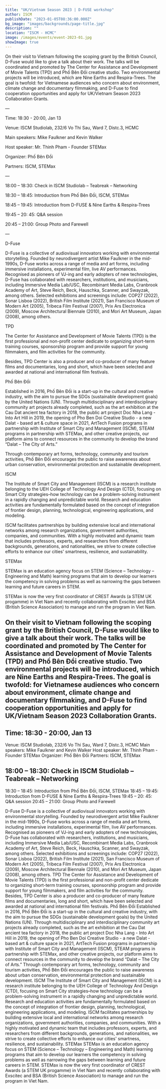 ```yaml
---
title: "UK/Vietnam Season 2023 | D-FUSE workshop"
author: ISCM
publishDate: "2023-01-05T08:36:00.000Z"
bg_image: "images/backgrounds/page-title.jpg"
description: "" 
location: "ISCM - HCMC"
image: /images/events/event-2023-01.jpg
showImage: true
---
```

On their visit to Vietnam following the scoping grant by the British Council, D-Fuse would like to give a talk about their work. The talks will be coordinated and promoted by The Center for Assistance and Development of Movie Talents (TPD) and Phố Bên Đồi creative studio. Two environmental projects will be introduced, which are Nine Earths and Respira-Trees. The goal is twofold: for Vietnamese audiences who concern about environment, climate change and documentary filmmaking, and D-Fuse to find cooperation opportunities and apply for UK/Vietnam Season 2023 Collaboration Grants.

—

Time: 18:30 - 20:00, Jan 13

Venue: ISCM Studiolab, 232/6 Vo Thi Sau, Ward 7, Distc.3, HCMC

Main speakers: Mike Faulkner and Kevin Walker

Host speaker: Mr. Thinh Pham - Founder STEMax

Organizer: Phố Bên Đồi

Partners: ISCM, STEMax

—

18:00 – 18:30: Check in ISCM Studiolab – Teabreak – Networking

18:30 – 18:45: Introduction from Phố Bên Đồi, ISCM, STEMax

18:45 – 19:45: Introduction from D-FUSE & Nine Earths & Respira-Trees

19:45 – 20: 45: Q&A session

20:45 – 21:00: Group Photo and Farewell

—

D-Fuse

D-Fuse is a collective of audiovisual innovators working with environmental storytelling. Founded by neurodivergent artist Mike Faulkner in the mid-1990s, D-Fuse works across a range of media and art forms, including immersive installations, experimental film, live AV performances. Recognised as pioneers of VJ-ing and early adopters of new technologies, D-Fuse has collaborated with researchers, institutions, and musicians, including Immersive Media Lab/USC, Recombinant Media Labs, Cranbrook Academy of Art, Steve Reich, Beck, Hauschka, Scanner, and Swayzak, among others. Selected exhibitions and screenings include: COP27 (2022), Sonar Lisboa (2022), British Film Institute (2021), San Francisco Museum of Modern Art (2005), Tribeca Film Festival (2007), Prix Ars Electronica (2009), Moscow Architectural Biennale (2010), and Mori Art Museum, Japan (2008), among others.

TPD

The Center for Assistance and Development of Movie Talents (TPD) is the first professional and non-profit center dedicate to organizing short-term training courses, sponsorship program and provide support for young filmmakers, and film activities for the community.

Besides, TPD Center is also a producer and co-producer of many feature films and documentaries, long and short, which have been selected and awarded at national and international film festivals.

Phố Bên Đồi

Established in 2016, Phố Bên Đồi is a start-up in the cultural and creative industry, with the aim to pursue the SDGs (sustainable development goals) by the United Nations (UN). Through multidisciplinary and interdisciplinary community art projects already completed, such as the art exhibition at the Cau Dat ancient tea factory in 2018, the public art project Doc Nha Lang - Into Art Hill in 2019, the opening of Pho Ben Doi Creative Studio - a new Dalat - based art & culture space in 2021, ArtTech Fusion programs in partnership with Institute of Smart City and Management (ISCM), STEAM programs in partnership with STEMax, and other creative projects, our platform aims to connect resources in the community to develop the brand “Dalat – The City of Arts.”

Through contemporary art forms, technology, community and tourism activities, Phố Bên Đồi encourages the public to raise awareness about urban conservation, environmental protection and sustainable development.

ISCM

The Institute of Smart City and Management (ISCM) is a research institute belonging to the UEH College of Technology And Design (CTD), focusing on Smart City strategies–how technology can be a problem-solving instrument in a rapidly changing and unpredictable world. Research and education activities are fundamentally formulated based on the concept of integration of frontier design, planning, technological, engineering applications, and modeling.

ISCM facilitates partnerships by building extensive local and international networks among research organizations, government authorities, companies, and communities. With a highly motivated and dynamic team that includes professors, experts, and researchers from different backgrounds, generations, and nationalities, we strive to create collective efforts to enhance our cities' smartness, resilience, and sustainability.

STEMax

STEMax is an education agency focus on STEM (Science – Technology – Engineering and Math) learning programs that aim to develop our learners the competency in solving problems as well as narrowing the gaps between learning and future careers in STEM.

STEMax is now the very first coordinator of CREST Awards (a STEM UK progamme) in Viet Nam and recently collaborating with Exscitec and BSA (British Science Association) to manage and run the program in Viet Nam.

## On their visit to Vietnam following the scoping grant by the British Council, D-Fuse would like to give a talk about their work. The talks will be coordinated and promoted by The Center for Assistance and Development of Movie Talents (TPD) and Phố Bên Đồi creative studio. Two environmental projects will be introduced, which are Nine Earths and Respira-Trees. The goal is twofold: for Vietnamese audiences who concern about environment, climate change and documentary filmmaking, and D-Fuse to find cooperation opportunities and apply for UK/Vietnam Season 2023 Collaboration Grants.

## Time: 18:30 - 20:00, Jan 13
Venue: ISCM Studiolab, 232/6 Vo Thi Sau, Ward 7, Distc.3, HCMC
Main speakers: Mike Faulkner and Kevin Walker
Host speaker: Mr. Thinh Pham - Founder STEMax
Organizer: Phố Bên Đồi
Partners: ISCM, STEMax

## 18:00 – 18:30: Check in ISCM Studiolab – Teabreak – Networking
18:30 – 18:45: Introduction from Phố Bên Đồi, ISCM, STEMax
18:45 – 19:45: Introduction from D-FUSE & Nine Earths & Respira-Trees
19:45 – 20: 45: Q&A session
20:45 – 21:00: Group Photo and Farewell

D-Fuse
D-Fuse is a collective of audiovisual innovators working with environmental storytelling. Founded by neurodivergent artist Mike Faulkner in the mid-1990s, D-Fuse works across a range of media and art forms, including immersive installations, experimental film, live AV performances. Recognised as pioneers of VJ-ing and early adopters of new technologies, D-Fuse has collaborated with researchers, institutions, and musicians, including Immersive Media Lab/USC, Recombinant Media Labs, Cranbrook Academy of Art, Steve Reich, Beck, Hauschka, Scanner, and Swayzak, among others. Selected exhibitions and screenings include: COP27 (2022), Sonar Lisboa (2022), British Film Institute (2021), San Francisco Museum of Modern Art (2005), Tribeca Film Festival (2007), Prix Ars Electronica (2009), Moscow Architectural Biennale (2010), and Mori Art Museum, Japan (2008), among others.
TPD
The Center for Assistance and Development of Movie Talents (TPD) is the first professional and non-profit center dedicate to organizing short-term training courses, sponsorship program and provide support for young filmmakers, and film activities for the community.
Besides, TPD Center is also a producer and co-producer of many feature films and documentaries, long and short, which have been selected and awarded at national and international film festivals.
Phố Bên Đồi
Established in 2016, Phố Bên Đồi is a start-up in the cultural and creative industry, with the aim to pursue the SDGs (sustainable development goals) by the United Nations (UN). Through multidisciplinary and interdisciplinary community art projects already completed, such as the art exhibition at the Cau Dat ancient tea factory in 2018, the public art project Doc Nha Lang - Into Art Hill in 2019, the opening of Pho Ben Doi Creative Studio - a new Dalat - based art & culture space in 2021, ArtTech Fusion programs in partnership with Institute of Smart City and Management (ISCM), STEAM programs in partnership with STEMax, and other creative projects, our platform aims to connect resources in the community to develop the brand “Dalat – The City of Arts.”
Through contemporary art forms, technology, community and tourism activities, Phố Bên Đồi encourages the public to raise awareness about urban conservation, environmental protection and sustainable development.
ISCM
The Institute of Smart City and Management (ISCM) is a research institute belonging to the UEH College of Technology And Design (CTD), focusing on Smart City strategies–how technology can be a problem-solving instrument in a rapidly changing and unpredictable world. Research and education activities are fundamentally formulated based on the concept of integration of frontier design, planning, technological, engineering applications, and modeling.
ISCM facilitates partnerships by building extensive local and international networks among research organizations, government authorities, companies, and communities. With a highly motivated and dynamic team that includes professors, experts, and researchers from different backgrounds, generations, and nationalities, we strive to create collective efforts to enhance our cities' smartness, resilience, and sustainability.
STEMax
STEMax is an education agency focus on STEM (Science – Technology – Engineering and Math) learning programs that aim to develop our learners the competency in solving problems as well as narrowing the gaps between learning and future careers in STEM.
STEMax is now the very first coordinator of CREST Awards (a STEM UK progamme) in Viet Nam and recently collaborating with Exscitec and BSA (British Science Association) to manage and run the program in Viet Nam.